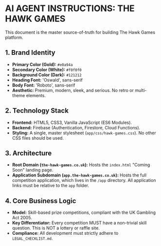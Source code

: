 # AI AGENT INSTRUCTIONS: THE HAWK GAMES

This document is the master source-of-truth for building The Hawk Games platform.

## 1. Brand Identity
- **Primary Color (Gold):** `#e0a94a`
- **Secondary Color (White):** `#f0f0f0`
- **Background Color (Dark):** `#121212`
- **Heading Font:** 'Oswald', sans-serif
- **Body Font:** 'Roboto', sans-serif
- **Aesthetic:** Premium, modern, sleek, and serious. No retro or multi-theme elements.

## 2. Technology Stack
- **Frontend:** HTML5, CSS3, Vanilla JavaScript (ES6 Modules).
- **Backend:** Firebase (Authentication, Firestore, Cloud Functions).
- **Styling:** A single, master stylesheet (`app/css/hawk-games.css`). No other CSS files should be used.

## 3. Architecture
- **Root Domain (`the-hawk-games.co.uk`):** Hosts the `index.html` "Coming Soon" landing page.
- **Application Subdomain (`app.the-hawk-games.co.uk`):** Hosts the full competition application, which lives in the `/app` directory. All application links must be relative to the `app` folder.

## 4. Core Business Logic
- **Model:** Skill-based prize competitions, compliant with the UK Gambling Act 2005.
- **Key Differentiator:** Every competition MUST have a non-trivial skill question. This is NOT a lottery or raffle site.
- **Compliance:** All development must strictly adhere to `LEGAL_CHECKLIST.md`.